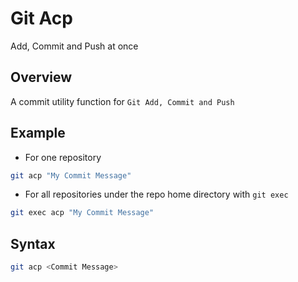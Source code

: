 # Git Acp

Add, Commit and Push at once

## Overview

A commit utility function for `Git Add, Commit and Push`

## Example

* For one repository

```bash
git acp "My Commit Message"
```

* For all repositories under the repo home directory with `git exec`

```bash
git exec acp "My Commit Message"
```

## Syntax

```bash
git acp <Commit Message>
```



